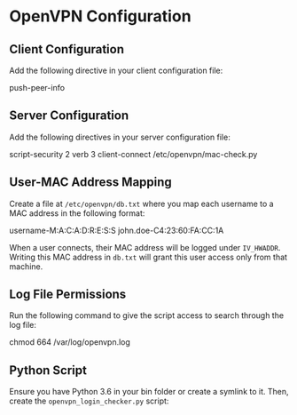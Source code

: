 # OpenVPN Configuration

## Client Configuration
Add the following directive in your client configuration file:

push-peer-info


## Server Configuration
Add the following directives in your server configuration file:

script-security 2 verb 3 client-connect /etc/openvpn/mac-check.py


## User-MAC Address Mapping
Create a file at `/etc/openvpn/db.txt` where you map each username to a MAC address in the following format:

username-M:A:C:A:D:R:E:S:S john.doe-C4:23:60:FA:CC:1A

When a user connects, their MAC address will be logged under `IV_HWADDR`. Writing this MAC address in `db.txt` will grant this user access only from that machine.

## Log File Permissions
Run the following command to give the script access to search through the log file:

chmod 664 /var/log/openvpn.log


## Python Script
Ensure you have Python 3.6 in your bin folder or create a symlink to it. Then, create the `openvpn_login_checker.py` script:
